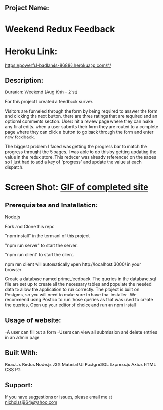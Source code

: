 ## Project Name:
# Weekend Redux Feedback

# Heroku Link:
https://powerful-badlands-86886.herokuapp.com/#/

## Description:
Duration: Weekend (Aug 19th - 21st)

For this project I created a feedback survey.

Visitors are funneled through the form by being required to answer the form and clicking the next button. there are three ratings that are required and an optional comments section. Users hit a review page where they can make any final edits. when a user submits their form they are routed to a complete page where they can click a button to go back through the form and enter new feedback.

The biggest problem I faced was getting the progress bar to match the progress throught the 5 pages. I was able to do this by getting updating the value in the redux store. This reducer was already referenced on the pages so I just had to add a key of 'progress' and update the value at each dispatch. 

# Screen Shot: [GIF of completed site](public/images/SurveyGIF.gif)

## Prerequisites and Installation:

Node.js

Fork and Clone this repo

"npm install" in the termianl of this project

"npm run server" to start the server.

"npm run client" to start the client.

npm run client will automatically open http://localhost:3000/ in your browser

Create a database named prime_feedback, The queries in the database.sql file are set up to create all the necessary tables and populate the needed data to allow the application to run correctly. The project is built on Postgres, so you will need to make sure to have that installed. We recommend using Postico to run those queries as that was used to create the queries, Open up your editor of choice and run an npm install

## Usage of website:

-A user can fill out a form
-Users can view all submission and delete entries in an admin page

## Built With:

React.js
Redux
Node.js
JSX
Material UI
PostgreSQL
Express.js
Axios
HTML
CSS
PG

## Support:

If you have suggestions or issues, please email me at nicholasj964@yahoo.com
